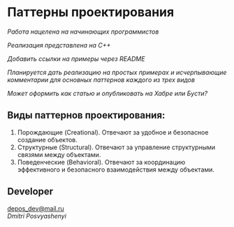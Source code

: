 # Паттерны проектирования

*Работа нацелена на начинающих программистов*

*Реализация представлена на C++*

*Добавить ссылки на примеры через README*

*Планируется дать реализацию на простых примерах и исчерпывающие комментарии для основных паттернов каждого из трех видов*

*Может оформить как статью и опубликовать на Хабре или Бусти?*

## Виды паттернов проектирования:
1. Порождающие (Creational). Отвечают за удобное и безопасное создание объектов.
2. Структурные (Structural). Отвечают за управление структурными связями между объектами.
3. Поведенческие (Behavioral). Отвечают за координацию эффективного и безопасного взаимодействия между объектами.

>

## Developer
<depos_dev@mail.ru>  
*Dmitri Posvyashenyi*
